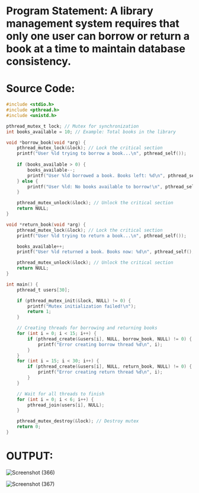 # Program Statement: A library management system requires that only one user can borrow or return a book at a time to maintain database consistency.
# Source Code:
```c
#include <stdio.h>
#include <pthread.h>
#include <unistd.h>

pthread_mutex_t lock; // Mutex for synchronization
int books_available = 10; // Example: Total books in the library

void *borrow_book(void *arg) {
    pthread_mutex_lock(&lock); // Lock the critical section
    printf("User %ld trying to borrow a book...\n", pthread_self());
    
    if (books_available > 0) {
        books_available--;
        printf("User %ld borrowed a book. Books left: %d\n", pthread_self(), books_available);
    } else {
        printf("User %ld: No books available to borrow!\n", pthread_self());
    }

    pthread_mutex_unlock(&lock); // Unlock the critical section
    return NULL;
}

void *return_book(void *arg) {
    pthread_mutex_lock(&lock); // Lock the critical section
    printf("User %ld trying to return a book...\n", pthread_self());

    books_available++;
    printf("User %ld returned a book. Books now: %d\n", pthread_self(), books_available);

    pthread_mutex_unlock(&lock); // Unlock the critical section
    return NULL;
}

int main() {
    pthread_t users[30];

    if (pthread_mutex_init(&lock, NULL) != 0) {
        printf("Mutex initialization failed!\n");
        return 1;
    }

    // Creating threads for borrowing and returning books
    for (int i = 0; i < 15; i++) {
        if (pthread_create(&users[i], NULL, borrow_book, NULL) != 0) {
            printf("Error creating borrow thread %d\n", i);
        }
    }
    for (int i = 15; i < 30; i++) {
        if (pthread_create(&users[i], NULL, return_book, NULL) != 0) {
            printf("Error creating return thread %d\n", i);
        }
    }

    // Wait for all threads to finish
    for (int i = 0; i < 6; i++) {
        pthread_join(users[i], NULL);
    }

    pthread_mutex_destroy(&lock); // Destroy mutex
    return 0;
}
```
# OUTPUT:

![Screenshot (366)](https://github.com/user-attachments/assets/5a3c12ed-e81e-4c3f-b73d-1abe489a895d)

![Screenshot (367)](https://github.com/user-attachments/assets/079aaa3e-e827-4019-94b7-f665b8d02ec5)

